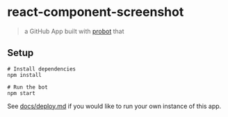 # react-component-screenshot

> a GitHub App built with [probot](https://github.com/probot/probot) that 

## Setup

```
# Install dependencies
npm install

# Run the bot
npm start
```

See [docs/deploy.md](docs/deploy.md) if you would like to run your own instance of this app.
